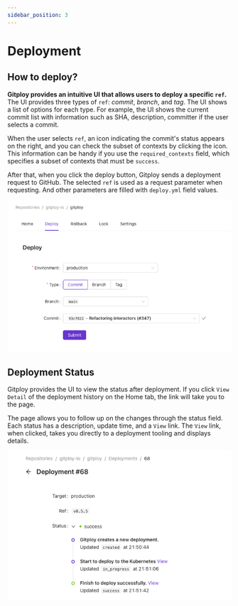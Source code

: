 ```yaml
---
sidebar_position: 3
---
```


# Deployment

## How to deploy?
**Gitploy provides an intuitive UI that allows users to deploy a specific `ref`.** The UI provides three types of `ref`: *commit*, *branch*, and *tag*. The UI shows a list of options for each type. For example, the UI shows the current commit list with information such as SHA, description, committer if the user selects a commit.

When the user selects `ref`, an icon indicating the commit's status appears on the right, and you can check the subset of contexts by clicking the icon. This information can be handy if you use the `required_contexts` field, which specifies a subset of contexts that must be `success`.

After that, when you click the deploy button, Gitploy sends a deployment request to GitHub. The selected `ref` is used as a request parameter when requesting. And other parameters are filled with `deploy.yml` field values.

![Deploy](../../static/img/docs/deploy.png)

## Deployment Status
Gitploy provides the UI to view the status after deployment. If you click `View Detail` of the deployment history on the Home tab, the link will take you to the page. 

The page allows you to follow up on the changes through the status field. Each status has a description, update time, and a `View` link. The `View` link, when clicked, takes you directly to a deployment tooling and displays details.

![Status](../../static/img/docs/status.png)